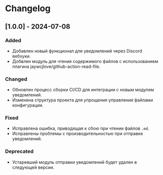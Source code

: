 # Changelog
## [1.0.0] - 2024-07-08
### Added
- Добавлен новый функционал для уведомлений через Discord вебхуки.
- Добвлен модуль для чтения содержимого файлов с использованием плагина jaywcjlove/github-action-read-file.
### Changed
- Обновлен процесс сборки CI/CD для интеграции с новым модулем уведомлений.
- Изменена структура проекта для упрощения управления файлами конфигурации.
### Fixed
- Исправлена ошибка, приводящая к сбою при чтении файлов `.md`.
- Исправлены проблемы с производительностью при отправке уведомлений.
### Deprecated
- Устаревший модуль отправки уведомлений будет удален в следующей версии.


